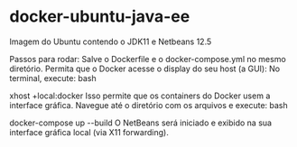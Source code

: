 # docker-ubuntu-java-ee
Imagem do Ubuntu contendo o JDK11 e Netbeans 12.5 

Passos para rodar:
Salve o Dockerfile e o docker-compose.yml no mesmo diretório.
Permita que o Docker acesse o display do seu host (a GUI):
No terminal, execute:
bash

xhost +local:docker
Isso permite que os containers do Docker usem a interface gráfica.
Navegue até o diretório com os arquivos e execute:
bash

docker-compose up --build
O NetBeans será iniciado e exibido na sua interface gráfica local (via X11 forwarding).
